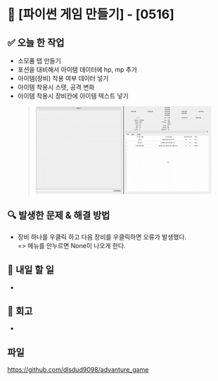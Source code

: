 # 🚀 [파이썬 게임 만들기] - [0516]

## ✅ 오늘 한 작업
- 소모품 탭 만들기
- 포션을 대비해서 아이템 데이터에 hp, mp 추가
- 아이템(장비) 착용 여부 데이터 넣기
- 아이템 착용시 스텟, 공격 변화
- 아이템 착용시 장비칸에 아이템 텍스트 넣기
  > ![alt text](<python 2025-05-16 13-36-51.gif>)

## 🔍 발생한 문제 & 해결 방법
- 장비 하나를 우클릭 하고 다음 장비를 우클릭하면 오류가 발생했다.  
    => 메뉴를 안누르면 None이 나오게 한다.

## 🎯 내일 할 일
- 

## 🤔 회고
- 

## 파일
https://github.com/dlsdud9098/advanture_game
